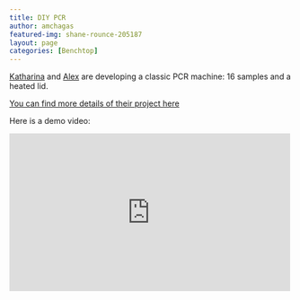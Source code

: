 ```yaml
---
title: DIY PCR
author: amchagas
featured-img: shane-rounce-205187
layout: page
categories: [Benchtop]
---
```



[Katharina](https://hackaday.io/hacker/24043-katherina-baranova) and [Alex](https://hackaday.io/hacker/24028-alex-bondarekno) are developing a classic PCR machine: 16 samples and a heated lid.

[You can find more details of their project here](https://hackaday.io/project/2548-open-source-thermal-cycler)


Here is a demo video:

<iframe width="500" height="281" src="https://www.youtube.com/embed/R7leQlkBKJw" frameborder="0" allow="accelerometer; autoplay; encrypted-media; gyroscope; picture-in-picture" allowfullscreen></iframe>
